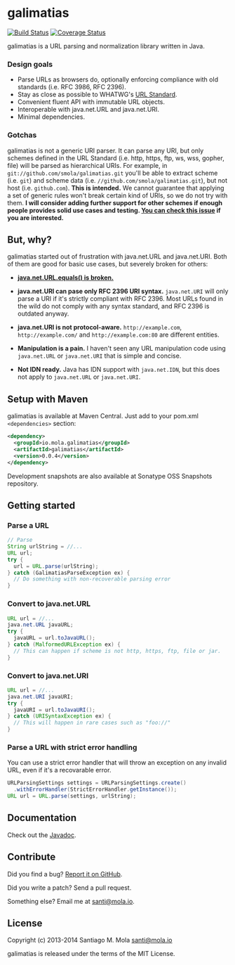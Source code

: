 galimatias
==========

[![Build Status](https://travis-ci.org/smola/galimatias.png?branch=master)](https://travis-ci.org/smola/galimatias)
[![Coverage Status](https://coveralls.io/repos/smola/galimatias/badge.png?branch=master)](https://coveralls.io/r/smola/galimatias?branch=master)

galimatias is a URL parsing and normalization library written in Java.

### Design goals

- Parse URLs as browsers do, optionally enforcing compliance with old standards (i.e. RFC 3986,  RFC 2396).
- Stay as close as possible to WHATWG's [URL Standard](http://url.spec.whatwg.org/).
- Convenient fluent API with immutable URL objects.
- Interoperable with java.net.URL and java.net.URI.
- Minimal dependencies.

### Gotchas 

galimatias is not a generic URI parser. It can parse any URI, but only schemes defined in the URL Standard (i.e. http, https, ftp, ws, wss, gopher, file) will be parsed as hierarchical URIs. For example, in `git://github.com/smola/galimatias.git` you'll be able to extract scheme (i.e. `git`) and scheme data (i.e. `//github.com/smola/galimatias.git`), but not host (i.e. `github.com`). **This is intended.** We cannot guarantee that applying a set of generic rules won't break certain kind of URIs, so we do not try with them. **I will consider adding further support for other schemes if enough people provides solid use cases and testing. [You can check this issue](https://github.com/smola/galimatias/issues/8) if you are interested.**

But, why?
---------

galimatias started out of frustration with java.net.URL and java.net.URI. Both of them are good for basic use cases, but severely broken for others:

- **[java.net.URL.equals() is broken.](http://stackoverflow.com/a/3771123/205607)**

- **java.net.URI can pase only RFC 2396 URI syntax.** `java.net.URI` will only parse a URI if it's strictly compliant with RFC 2396. Most URLs found in the wild do not comply with any syntax standard, and RFC 2396 is outdated anyway.

- **java.net.URI is not protocol-aware.** `http://example.com`, `http://example.com/` and `http://example.com:80` are different entities.

- **Manipulation is a pain.** I haven't seen any URL manipulation code using `java.net.URL` or `java.net.URI` that is simple and concise.

- **Not IDN ready.** Java has IDN support with `java.net.IDN`, but this does not apply to `java.net.URL` or `java.net.URI`.

Setup with Maven
----------------

galimatias is available at Maven Central. Just add to your pom.xml `<dependencies>` section:

```xml
<dependency>
  <groupId>io.mola.galimatias</groupId>
  <artifactId>galimatias</artifactId>
  <version>0.0.4</version>
</dependency>
```

Development snapshots are also available at Sonatype OSS Snapshots repository.

Getting started
---------------

### Parse a URL

```java
// Parse
String urlString = //...
URL url;
try {
  url = URL.parse(urlString);
} catch (GalimatiasParseException ex) {
  // Do something with non-recoverable parsing error
}
```

### Convert to java.net.URL

```java
URL url = //...
java.net.URL javaURL;
try {
  javaURL = url.toJavaURL();
} catch (MalformedURLException ex) {
  // This can happen if scheme is not http, https, ftp, file or jar.
}
```

### Convert to java.net.URI

```java
URL url = //...
java.net.URI javaURI;
try {
  javaURI = url.toJavaURI();
} catch (URISyntaxException ex) {
  // This will happen in rare cases such as "foo://"
}
```

### Parse a URL with strict error handling

You can use a strict error handler that will throw an exception
on any invalid URL, even if it's a recovarable error.

```java
URLParsingSettings settings = URLParsingSettings.create()
  .withErrorHandler(StrictErrorHandler.getInstance());
URL url = URL.parse(settings, urlString);
```

Documentation
-------------

Check out the [Javadoc](http://mola.io/galimatias/apidocs/0.0.4/).

Contribute
----------

Did you find a bug? [Report it on GitHub](https://github.com/smola/galimatias/issues).

Did you write a patch? Send a pull request.

Something else? Email me at santi@mola.io.

License
-------

Copyright (c) 2013-2014 Santiago M. Mola <santi@mola.io>

galimatias is released under the terms of the MIT License.
